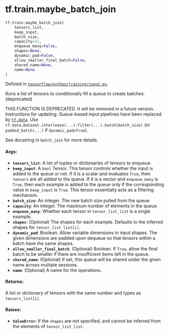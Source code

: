 <div itemscope itemtype="http://developers.google.com/ReferenceObject">
<meta itemprop="name" content="tf.train.maybe_batch_join" />
<meta itemprop="path" content="Stable" />
</div>

# tf.train.maybe_batch_join

``` python
tf.train.maybe_batch_join(
    tensors_list,
    keep_input,
    batch_size,
    capacity=32,
    enqueue_many=False,
    shapes=None,
    dynamic_pad=False,
    allow_smaller_final_batch=False,
    shared_name=None,
    name=None
)
```



Defined in [`tensorflow/python/training/input.py`](/code/stable/tensorflow/python/training/input.py).

Runs a list of tensors to conditionally fill a queue to create batches. (deprecated)

THIS FUNCTION IS DEPRECATED. It will be removed in a future version.
Instructions for updating:
Queue-based input pipelines have been replaced by <a href="../../tf/data.md"><code>tf.data</code></a>. Use `tf.data.Dataset.interleave(...).filter(...).batch(batch_size)` (or `padded_batch(...)` if `dynamic_pad=True`).

See docstring in `batch_join` for more details.

#### Args:

* <b>`tensors_list`</b>: A list of tuples or dictionaries of tensors to enqueue.
* <b>`keep_input`</b>: A `bool` Tensor.  This tensor controls whether the input is
    added to the queue or not.  If it is a scalar and evaluates `True`, then
    `tensors` are all added to the queue. If it is a vector and `enqueue_many`
    is `True`, then each example is added to the queue only if the
    corresponding value in `keep_input` is `True`. This tensor essentially
    acts as a filtering mechanism.
* <b>`batch_size`</b>: An integer. The new batch size pulled from the queue.
* <b>`capacity`</b>: An integer. The maximum number of elements in the queue.
* <b>`enqueue_many`</b>: Whether each tensor in `tensor_list_list` is a single
    example.
* <b>`shapes`</b>: (Optional) The shapes for each example.  Defaults to the
    inferred shapes for `tensor_list_list[i]`.
* <b>`dynamic_pad`</b>: Boolean.  Allow variable dimensions in input shapes.
    The given dimensions are padded upon dequeue so that tensors within a
    batch have the same shapes.
* <b>`allow_smaller_final_batch`</b>: (Optional) Boolean. If `True`, allow the final
    batch to be smaller if there are insufficient items left in the queue.
* <b>`shared_name`</b>: (Optional) If set, this queue will be shared under the given
    name across multiple sessions.
* <b>`name`</b>: (Optional) A name for the operations.


#### Returns:

A list or dictionary of tensors with the same number and types as
`tensors_list[i]`.


#### Raises:

* <b>`ValueError`</b>: If the `shapes` are not specified, and cannot be
    inferred from the elements of `tensor_list_list`.